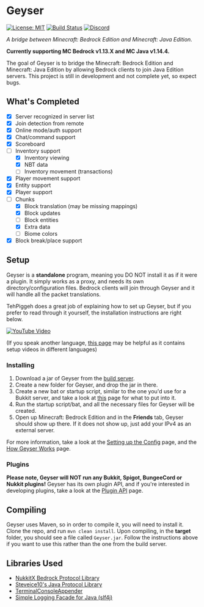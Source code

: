 # Geyser
[![License: MIT](https://img.shields.io/badge/license-MIT-blue.svg)](LICENSE)
[![Build Status](https://ci.nukkitx.com/job/Geyser/job/master/badge/icon)](https://ci.nukkitx.com/job/Geyser/job/master/)
[![Discord](https://img.shields.io/discord/597838753859633172.svg?color=%237289da&label=discord)](https://discord.geysermc.org)

_A bridge between Minecraft: Bedrock Edition and Minecraft: Java Edition._

**Currently supporting MC Bedrock v1.13.X and MC Java v1.14.4.**

The goal of Geyser is to bridge the Minecraft: Bedrock Edition and Minecraft: Java Edition by allowing Bedrock clients to join Java Edition servers. This project is still in development and not complete yet, so expect bugs.

## What's Completed
- [x] Server recognized in server list 
- [x] Join detection from remote
- [x] Online mode/auth support
- [x] Chat/command support
- [x] Scoreboard
- [ ] Inventory support
  - [x] Inventory viewing
  - [x] NBT data
  - [ ] Inventory movement (transactions)
- [x] Player movement support
- [x] Entity support
- [x] Player support
- [ ] Chunks
  - [x] Block translation (may be missing mappings)
  - [x] Block updates
  - [ ] Block entities
  - [x] Extra data
  - [ ] Biome colors
- [x] Block break/place support

## Setup
Geyser is a **standalone** program, meaning you DO NOT install it as if it were a plugin. It simply works as a proxy, and needs its own directory/configuration files. Bedrock clients will join through Geyser and it will handle all the packet translations.

TehPiggeh does a great job of explaining how to set up Geyser, but if you prefer to read through it yourself, the installation instructions are right below.

[![YouTube Video](https://img.youtube.com/vi/OmLxwl7_UzQ/0.jpg)](https://www.youtube.com/watch?v=OmLxwl7_UzQ)

(If you speak another language, [this page](https://github.com/GeyserMC/Geyser/wiki/Setup-Tutorials) may be helpful as it contains setup videos in different languages)

### Installing
1. Download a jar of Geyser from the [build server](https://ci.nukkitx.com/job/Geyser/job/master/).
2. Create a new folder for Geyser, and drop the jar in there.
3. Create a new bat or startup script, similar to the one you'd use for a Bukkit server, and take a look at [this](https://github.com/GeyserMC/Geyser/wiki/Creating-a-Startup-Script) page for what to put into it.
4. Run the startup script/bat, and all the necessary files for Geyser will be created.
5. Open up Minecraft: Bedrock Edition and in the **Friends** tab, Geyser should show up there. If it does not show up, just add your IPv4 as an external server.

For more information, take a look at the [Setting up the Config]() page, and the [How Geyser Works]() page.

### Plugins
**Please note, Geyser will NOT run any Bukkit, Spigot, BungeeCord or Nukkit plugins!** Geyser has its own plugin API, and if you're interested in developing plugins, take a look at the [Plugin API](https://github.com/GeyserMC/Geyser/wiki/Plugin-API) page.

## Compiling
Geyser uses Maven, so in order to compile it, you will need to install it. Clone the repo, and run `mvn clean install`. Upon compiling, in the **target** folder, you should see a file called `Geyser.jar`. Follow the instructions above if you want to use this rather than the one from the build server.

## Libraries Used
- [NukkitX Bedrock Protocol Library](https://github.com/NukkitX/Protocol)
- [Steveice10's Java Protocol Library](https://github.com/Steveice10/MCProtocolLib)
- [TerminalConsoleAppender](https://github.com/Minecrell/TerminalConsoleAppender)
- [Simple Logging Facade for Java (slf4j)](https://github.com/qos-ch/slf4j)